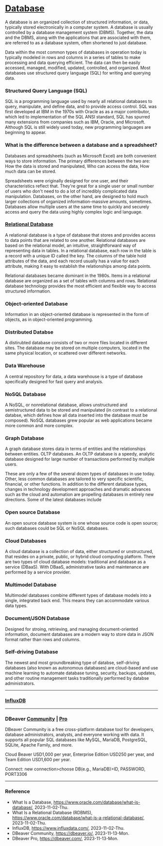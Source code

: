 # [Database](https://www.oracle.com/database/what-is-database/)

A database is an organized collection of structured information, or data, typically stored electronically in a computer system. A database is usually controlled by a database management system (DBMS). Together, the data and the DBMS, along with the applications that are associated with them, are referred to as a database system, often shortened to just database.

Data within the most common types of databases in operation today is typically modeled in rows and columns in a series of tables to make processing and data querying efficient. The data can then be easily accessed, managed, modified, updated, controlled, and organized. Most databases use structured query language (SQL) for writing and querying data.

### Structured Query Language (SQL)

SQL is a programming language used by nearly all relational databases to query, manipulate, and define data, and to provide access control. SQL was first developed at IBM in the 1970s with Oracle as as a major contributor, which led to implementation of the SQL ANSI standard, SQL has spurred many extensions from companies such as IBM, Oracle, and Microsoft. Although SQL is still widely used today, new programming languages are beginning to appear.

### What is the difference between a database and a spreadsheet?

Databases and spreadsheets (such as Microsoft Excel) are both convenient ways to store information. The primary differences between the two are: How the data is stored and manipulated, Who can access the data, How much data can be stored.

Spreadsheets were originally designed for one user, and their characteristics reflect that. They're great for a single user or small number of users who don't need to do a lot of incredibly complicated data manipulation. Databases, on the other hand, are designed to hold much larger collections of organized information-massive amounts, sometimes. Databases allow multiple users at the same time to quickly and securely access and query the data using highly complex logic and language.

### [Relational Database](https://www.oracle.com/database/what-is-a-relational-database/)

A relational database is a type of database that stores and provides access to data points that are related to one another. Relational databases are based on the relational model, an intuitive, straightforward way of representing data in tables. In a relational database, each row in the table is a record with a unique ID called the key. The columns of the table hold attributes of the data, and each record usually has a value for each attribute, making it easy to establish the relationships among data points.

Relational databases became dominant in the 1980s. Items in a relational database are organized as a set of tables with columns and rows. Relational database technology provides the most efficient and flexible way to access structured information.

### Object-oriented Database

Information in an object-oriented database is represented in the form of objects, as in object-oriented programming.

### Distributed Databse

A distirubted database consists of two or more files located in different sites. The database may be stored on multiple computers, located in the same physical location, or scattered over different networks.

### Data Warehouse

A central repository for data, a data warehouse is a type of database specifically designed for fast query and analysis.

### NoSQL Database

A NoSQL, or nonrelational database, allows unstructured and semistructured data to be stored and manipulated (in contrast to a relational databse, which defines how all data inserted into the database must be composed). NoSQL databases grew popular as web applications became more common and more complex.

### Graph Database

A graph database stores data in terms of entities and the relationships between entities. OLTP databases. An OLTP database is a speedy, analytic database designed for large number of transactions performed by multiple users.

These are only a few of the several dozen types of databases in use today. Other, less common databases are tailored to very specific scientific, financial, or other functions. In addition to the different database types, changes in technology development approaches and dramatic advances such as the cloud and automation are propelling databases in entirely new directions. Some of the latest databases include

### Open source Database

An open source database system is one whose source code is open source; such databases could be SQL or NoSQL databases.

### Cloud Databases

A cloud database is a collection of data, either structured or unstructured, that resides on a private, public, or hybrid cloud computing platform. There are two types of cloud database models: traditional and database as a service (DBaaS). With DBaaS, administrative tasks and maintenance are performed by a service provider.

### Multimodel Database

Multimodel databases combine different types of database models into a single, integrated back end. This means they can accommodate various data types.

### Document/JSON Database

Designed for stroing, retrieving, and managing document-oriented information, document databases are a modern way to store data in JSON format rather than rows and columns.

### Self-driving Database

The newest and most groundbreaking type of databse, self-driving databases (also known as autonomous databases) are cloud-based and use machine learning to automate database tuning, security, backups, updates, and other routine management tasks traditionally performed by databse administrators.

---

### [InfluxDB](https://www.influxdata.com/)

---

### DBeaver [Community](https://dbeaver.io/) | [Pro](https://dbeaver.com/)

DBeaver Community is a free cross-platform database tool for developers, database administrators, analysts, and everyone working with data. It supports all popular SQL databases like MySQL, MariaDB, PostgreSQL, SQLite, Apache Family, and more.

Cloud Beaver USD1,000 per year, Enterprise Edition USD250 per year, and Team Edition USD1,600 per year.

Connect: new connection>choose DB(e.g., MariaDB)>ID, PASSWORD, PORT3306

---

### Reference
- What Is a Database, https://www.oracle.com/database/what-is-database/, 2023-11-02-Thu.
- What Is a Relational Database (RDBMS), https://www.oracle.com/database/what-is-a-relational-database/, 2023-11-02-Thu.
- InfluxDB, https://www.influxdata.com/, 2023-11-02-Thu.
- DBeaver Community, https://dbeaver.io/, 2023-11-13-Mon.
- DBeaver Pro, https://dbeaver.com/, 2023-11-13-Mon.
